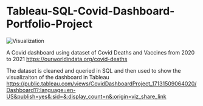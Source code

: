 # Tableau-SQL-Covid-Dashboard-Portfolio-Project
![Visualization](https://github.com/duygunshot/Tableau-SQL-Covid-Dashboard-Portfolio-Project/assets/60246562/aba25565-5803-4aa1-8596-e70495e6fd79)

A Covid dashboard using dataset of Covid Deaths and Vaccines from 2020 to 2021 
https://ourworldindata.org/covid-deaths

The dataset is cleaned and queried in SQL and then used to show the visualizaiton of the dashboard in Tableau 
https://public.tableau.com/views/CovidDashboardProject_17131509064020/Dashboard1?:language=en-US&publish=yes&:sid=&:display_count=n&:origin=viz_share_link
